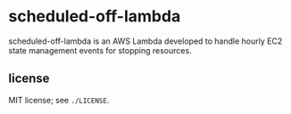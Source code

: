 # scheduled-off-lambda

scheduled-off-lambda is an AWS Lambda developed to handle hourly EC2 state management events for stopping resources.

## license

MIT license; see `./LICENSE`.